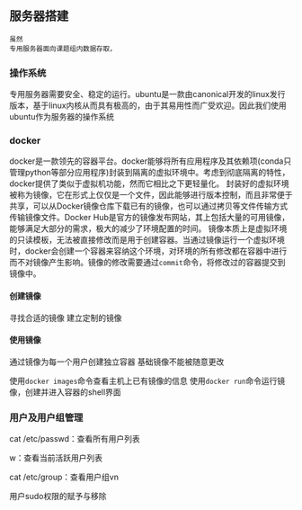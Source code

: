 ## 服务器搭建
    虽然
    专用服务器面向课题组内数据存取，

### 操作系统
专用服务器需要安全、稳定的运行。ubuntu是一款由canonical开发的linux发行版本，基于linux内核从而具有极高的，由于其易用性而广受欢迎。因此我们使用ubuntu作为服务器的操作系统

### docker
docker是一款领先的容器平台。docker能够将所有应用程序及其依赖项(conda只管理python等部分应用程序)封装到隔离的虚拟环境中。考虑到彻底隔离的特性，docker提供了类似于虚拟机功能，然而它相比之下更轻量化。
封装好的虚拟环境被称为镜像，它在形式上仅仅是一个文件，因此能够进行版本控制，而且非常便于共享，可以从Docker镜像仓库下载已有的镜像，也可以通过拷贝等文件传输方式传输镜像文件。Docker Hub是官方的镜像发布网站，其上包括大量的可用镜像，能够满足大部分的需求，极大的减少了环境配置的时间。
镜像本质上是虚拟环境的只读模板，无法被直接修改而是用于创建容器。当通过镜像运行一个虚拟环境时，docker会创建一个容器来容纳这个环境，对环境的所有修改都在容器中进行而不对镜像产生影响。镜像的修改需要通过`commit`命令，将修改过的容器提交到镜像中。
#### 创建镜像
寻找合适的镜像
建立定制的镜像

#### 使用镜像
通过镜像为每一个用户创建独立容器
基础镜像不能被随意更改

使用`docker images`命令查看主机上已有镜像的信息
使用`docker run`命令运行镜像，创建并进入容器的shell界面

### 用户及用户组管理
cat /etc/passwd：查看所有用户列表

w：查看当前活跃用户列表

cat /etc/group：查看用户组vn

用户sudo权限的赋予与移除